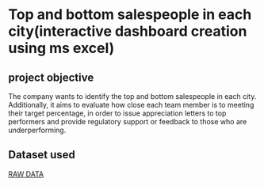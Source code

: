 # Top and bottom salespeople in each city(interactive dashboard creation using ms excel)
## project objective
The company wants to identify the top and bottom salespeople in each city. Additionally, it aims to evaluate how close each team member is to meeting their target percentage, in order to issue appreciation letters to top performers and provide regulatory support or feedback to those who are underperforming.
## Dataset used 
 <a href="https://github.com/SHIVANK1RAKHOLIYA/Data-analysis-dashboard/blob/main/SHIVANK%20EXCEL%20DASHBOARD%20RAW%20TO%20DASH.xlsm"> RAW DATA </a>
 
